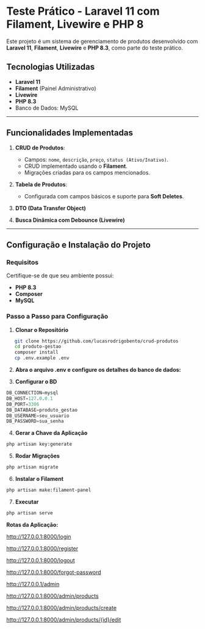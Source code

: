 # Teste Prático - Laravel 11 com Filament, Livewire e PHP 8

Este projeto é um sistema de gerenciamento de produtos desenvolvido com **Laravel 11**, **Filament**, **Livewire** e **PHP 8.3**, como parte do teste prático. 

## Tecnologias Utilizadas

- **Laravel 11**
- **Filament** (Painel Administrativo)
- **Livewire**
- **PHP 8.3**
- Banco de Dados: MySQL

---

## Funcionalidades Implementadas

1. **CRUD de Produtos**:
   - Campos: `nome`, `descrição`, `preço`, `status (Ativo/Inativo)`.
   - CRUD implementado usando o **Filament**.
   - Migrações criadas para os campos mencionados.

2. **Tabela de Produtos**:
   - Configurada com campos básicos e suporte para **Soft Deletes**.

3. **DTO (Data Transfer Object)**

4. **Busca Dinâmica com Debounce (Livewire)**

---

## Configuração e Instalação do Projeto

### Requisitos

Certifique-se de que seu ambiente possui:

- **PHP 8.3**
- **Composer**
- **MySQL**

### Passo a Passo para Configuração

1. **Clonar o Repositório**
```bash
   git clone https://github.com/lucasrodrigobento/crud-produtos
   cd produto-gestao
   composer install
   cp .env.example .env
```
2. **Abra o arquivo .env e configure os detalhes do banco de dados:**

3. **Configurar o BD**
```sql
DB_CONNECTION=mysql
DB_HOST=127.0.0.1
DB_PORT=3306
DB_DATABASE=produto_gestao
DB_USERNAME=seu_usuario
DB_PASSWORD=sua_senha
```

4. **Gerar a Chave da Aplicação**
```bash
php artisan key:generate
```

5. **Rodar Migrações**
```bash
php artisan migrate
```

6. **Instalar o Filament**
```bash
php artisan make:filament-panel
```

7. **Executar**

```bash
php artisan serve
```

**Rotas da Aplicação:**

http://127.0.0.1:8000/login

http://127.0.0.1:8000/register

http://127.0.0.1:8000/logout

http://127.0.0.1:8000/forgot-password

http://127.0.0.1/admin

http://127.0.0.1:8000/admin/products

http://127.0.0.1:8000/admin/products/create

http://127.0.0.1:8000/admin/products/{id}/edit

